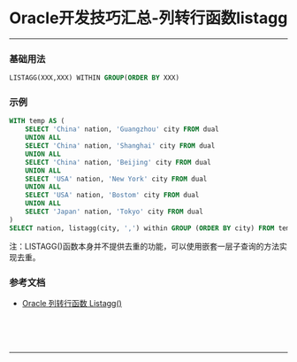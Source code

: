 # Oracle开发技巧汇总-列转行函数listagg

---

### 基础用法

~~~sql
LISTAGG(XXX,XXX) WITHIN GROUP(ORDER BY XXX)
~~~

### 示例

~~~sql
WITH temp AS ( 
	SELECT 'China' nation, 'Guangzhou' city FROM dual 
	UNION ALL 
	SELECT 'China' nation, 'Shanghai' city FROM dual 
	UNION ALL 
	SELECT 'China' nation, 'Beijing' city FROM dual 
	UNION ALL 
	SELECT 'USA' nation, 'New York' city FROM dual 
	UNION ALL 
	SELECT 'USA' nation, 'Bostom' city FROM dual 
	UNION ALL 
	SELECT 'Japan' nation, 'Tokyo' city FROM dual 
) 
SELECT nation, listagg(city, ',') within GROUP (ORDER BY city) FROM temp GROUP BY nation;
~~~

注：LISTAGG()函数本身并不提供去重的功能，可以使用嵌套一层子查询的方法实现去重。

### 参考文档

* [Oracle 列转行函数 Listagg()](https://dacoolbaby.iteye.com/blog/1698957)



<br/><br/><br/>

---

